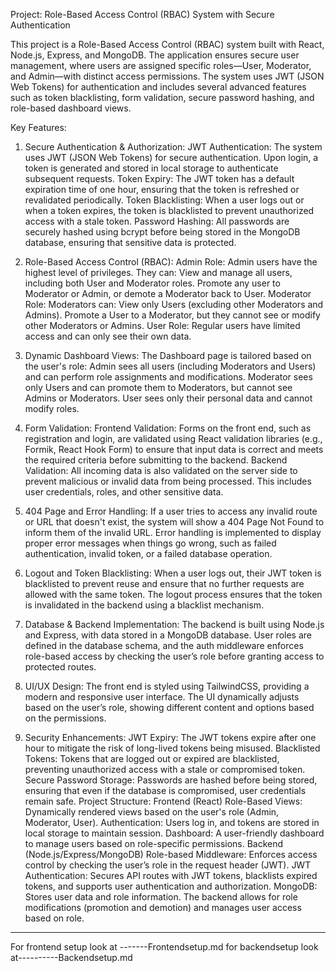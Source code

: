 Project: Role-Based Access Control (RBAC) System with Secure Authentication


This project is a Role-Based Access Control (RBAC) system built with React, Node.js, Express, and MongoDB. The application ensures secure user management, where users are assigned specific roles—User, Moderator, and Admin—with distinct access permissions. The system uses JWT (JSON Web Tokens) for authentication and includes several advanced features such as token blacklisting, form validation, secure password hashing, and role-based dashboard views.

Key Features:

1. Secure Authentication & Authorization:
JWT Authentication: The system uses JWT (JSON Web Tokens) for secure authentication. Upon login, a token is generated and stored in local storage to authenticate subsequent requests.
Token Expiry: The JWT token has a default expiration time of one hour, ensuring that the token is refreshed or revalidated periodically.
Token Blacklisting: When a user logs out or when a token expires, the token is blacklisted to prevent unauthorized access with a stale token.
Password Hashing: All passwords are securely hashed using bcrypt before being stored in the MongoDB database, ensuring that sensitive data is protected.

2. Role-Based Access Control (RBAC):
Admin Role: Admin users have the highest level of privileges. They can:
View and manage all users, including both User and Moderator roles.
Promote any user to Moderator or Admin, or demote a Moderator back to User.
Moderator Role: Moderators can:
View only Users (excluding other Moderators and Admins).
Promote a User to a Moderator, but they cannot see or modify other Moderators or Admins.
User Role: Regular users have limited access and can only see their own data.


3. Dynamic Dashboard Views:
The Dashboard page is tailored based on the user's role:
Admin sees all users (including Moderators and Users) and can perform role assignments and modifications.
Moderator sees only Users and can promote them to Moderators, but cannot see Admins or Moderators.
User sees only their personal data and cannot modify roles.

4. Form Validation:
Frontend Validation: Forms on the front end, such as registration and login, are validated using React validation libraries (e.g., Formik, React Hook Form) to ensure that input data is correct and meets the required criteria before submitting to the backend.
Backend Validation: All incoming data is also validated on the server side to prevent malicious or invalid data from being processed. This includes user credentials, roles, and other sensitive data.


5. 404 Page and Error Handling:
If a user tries to access any invalid route or URL that doesn't exist, the system will show a 404 Page Not Found to inform them of the invalid URL.
Error handling is implemented to display proper error messages when things go wrong, such as failed authentication, invalid token, or a failed database operation.


6. Logout and Token Blacklisting:
When a user logs out, their JWT token is blacklisted to prevent reuse and ensure that no further requests are allowed with the same token.
The logout process ensures that the token is invalidated in the backend using a blacklist mechanism.


7. Database & Backend Implementation:
The backend is built using Node.js and Express, with data stored in a MongoDB database.
User roles are defined in the database schema, and the auth middleware enforces role-based access by checking the user’s role before granting access to protected routes.

8. UI/UX Design:
The front end is styled using TailwindCSS, providing a modern and responsive user interface.
The UI dynamically adjusts based on the user’s role, showing different content and options based on the permissions.



9. Security Enhancements:
JWT Expiry: The JWT tokens expire after one hour to mitigate the risk of long-lived tokens being misused.
Blacklisted Tokens: Tokens that are logged out or expired are blacklisted, preventing unauthorized access with a stale or compromised token.
Secure Password Storage: Passwords are hashed before being stored, ensuring that even if the database is compromised, user credentials remain safe.
Project Structure:
Frontend (React)
Role-Based Views: Dynamically rendered views based on the user's role (Admin, Moderator, User).
Authentication: Users log in, and tokens are stored in local storage to maintain session.
Dashboard: A user-friendly dashboard to manage users based on role-specific permissions.
Backend (Node.js/Express/MongoDB)
Role-based Middleware: Enforces access control by checking the user’s role in the request header (JWT).
JWT Authentication: Secures API routes with JWT tokens, blacklists expired tokens, and supports user authentication and authorization.
MongoDB: Stores user data and role information. The backend allows for role modifications (promotion and demotion) and manages user access based on role.


*************************************************************************************************
For frontend setup look at -------Frontendsetup.md
for backendsetup look at----------Backendsetup.md
